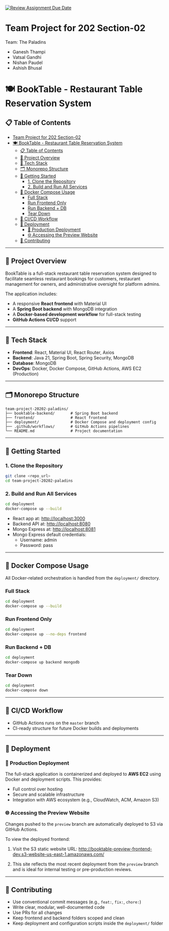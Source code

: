[![Review Assignment Due Date](https://classroom.github.com/assets/deadline-readme-button-22041afd0340ce965d47ae6ef1cefeee28c7c493a6346c4f15d667ab976d596c.svg)](https://classroom.github.com/a/5Qp4_Wqy)

# Team Project for 202 Section-02

Team: The Paladins

- Ganesh Thampi
- Vatsal Gandhi
- Nishan Paudel
- Ashish Bhusal


# 🍽️ BookTable - Restaurant Table Reservation System

## 📋 Table of Contents

- [Team Project for 202 Section-02](#team-project-for-202-section-02)
- [🍽️ BookTable - Restaurant Table Reservation System](#️-booktable---restaurant-table-reservation-system)
  - [📋 Table of Contents](#-table-of-contents)
  - [📌 Project Overview](#-project-overview)
  - [🚀 Tech Stack](#-tech-stack)
  - [🗂️ Monorepo Structure](#️-monorepo-structure)
  - [🧰 Getting Started](#-getting-started)
    - [1. Clone the Repository](#1-clone-the-repository)
    - [2. Build and Run All Services](#2-build-and-run-all-services)
  - [🐳 Docker Compose Usage](#-docker-compose-usage)
    - [Full Stack](#full-stack)
    - [Run Frontend Only](#run-frontend-only)
    - [Run Backend + DB](#run-backend--db)
    - [Tear Down](#tear-down)
  - [🔄 CI/CD Workflow](#-cicd-workflow)
  - [🚀 Deployment](#-deployment)
    - [🏁 Production Deployment](#-production-deployment)
    - [🌐 Accessing the Preview Website](#-accessing-the-preview-website)
  - [🤝 Contributing](#-contributing)

---

## 📌 Project Overview

BookTable is a full-stack restaurant table reservation system designed to facilitate seamless restaurant bookings for customers, restaurant management for owners, and administrative oversight for platform admins.

The application includes:

- A responsive **React frontend** with Material UI
- A **Spring Boot backend** with MongoDB integration
- A **Docker-based development workflow** for full-stack testing
- **GitHub Actions CI/CD** support

---

## 🚀 Tech Stack

- **Frontend**: React, Material UI, React Router, Axios
- **Backend**: Java 21, Spring Boot, Spring Security, MongoDB
- **Database**: MongoDB
- **DevOps**: Docker, Docker Compose, GitHub Actions, AWS EC2 (Production)

---

## 🗂️ Monorepo Structure

```
team-project-20202-paladins/
├── booktable-backend/       # Spring Boot backend
├── frontend/                # React frontend
├── deployment/              # Docker Compose and deployment config
├── .github/workflows/       # GitHub Actions pipelines
└── README.md                # Project documentation
```

---

## 🧰 Getting Started

### 1. Clone the Repository

```bash
git clone <repo_url>
cd team-project-20202-paladins
```

### 2. Build and Run All Services

```bash
cd deployment
docker-compose up --build
```

- React app at: [http://localhost:3000](http://localhost:3000)
- Backend API at: [http://localhost:8080](http://localhost:8080)
- Mongo Express at: [http://localhost:8081](http://localhost:8081)
- Mongo Express default credentials:
    - Username: admin
    - Password: pass

---

## 🐳 Docker Compose Usage

All Docker-related orchestration is handled from the `deployment/` directory.

### Full Stack

```bash
cd deployment
docker-compose up --build
```

### Run Frontend Only

```bash
cd deployment
docker-compose up --no-deps frontend
```

### Run Backend + DB

```bash
cd deployment
docker-compose up backend mongodb
```

### Tear Down

```bash
cd deployment
docker-compose down
```

---

## 🔄 CI/CD Workflow

- GitHub Actions runs on the `master` branch 
- CI-ready structure for future Docker builds and deployments

---

## 🚀 Deployment

### 🏁 Production Deployment

The full-stack application is containerized and deployed to **AWS EC2** using Docker and deployment scripts. This provides:

- Full control over hosting
- Secure and scalable infrastructure
- Integration with AWS ecosystem (e.g., CloudWatch, ACM, Amazon S3)


### 🌐 Accessing the Preview Website

Changes pushed to the `preview` branch are automatically deployed to S3 via GitHub Actions.

To view the deployed frontend:
1. Visit the S3 static website URL: http://booktable-preview-frontend-dev.s3-website-us-east-1.amazonaws.com/

2. This site reflects the most recent deployment from the `preview` branch and is ideal for internal testing or pre-production reviews.

---

## 🤝 Contributing

- Use conventional commit messages (e.g., `feat:`, `fix:`, `chore:`)
- Write clear, modular, well-documented code
- Use PRs for all changes
- Keep frontend and backend folders scoped and clean
- Keep deployment and configuration scripts inside the `deployment/` folder
